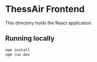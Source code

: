 # ThessAir Frontend

This directory holds the React application.

## Running locally

```bash
npm install
npm run dev
```
